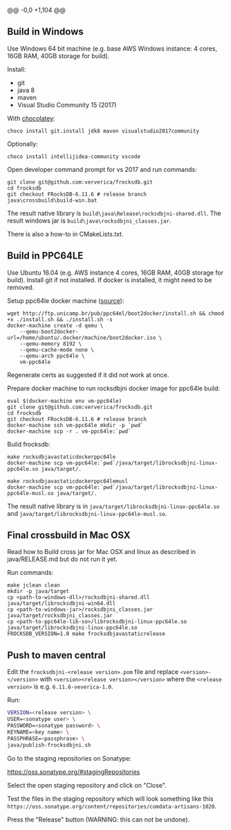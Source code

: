 
@@ -0,0 +1,104 @@
## Build in Windows

Use Windows 64 bit machine (e.g. base AWS Windows instance: 4 cores, 16GB RAM, 40GB storage for build).

Install:
 * git
 * java 8
 * maven
 * Visual Studio Community 15 (2017)

With [chocolatey](https://chocolatey.org/install):

    choco install git.install jdk8 maven visualstudio2017community

Optionally:

    choco install intellijidea-community vscode

Open developer command prompt for vs 2017 and run commands:

    git clone git@github.com:ververica/frocksdb.git
    cd frocksdb
    git checkout FRocksDB-6.11.6 # release branch
    java\crossbuild\build-win.bat

The result native library is `build\java\Release\rocksdbjni-shared.dll`.
The result windows jar is `build\java\rocksdbjni_classes.jar`.

There is also a how-to in CMakeLists.txt.

## Build in PPC64LE

Use Ubuntu 16.04 (e.g. AWS instance 4 cores, 16GB RAM, 40GB storage for build).
Install git if not installed. If docker is installed, it might need to be removed.

Setup ppc64le docker machine ([source](https://developer.ibm.com/linuxonpower/2017/06/08/build-test-ppc64le-docker-images-intel/)):

    wget http://ftp.unicamp.br/pub/ppc64el/boot2docker/install.sh && chmod +x ./install.sh && ./install.sh -s
    docker-machine create -d qemu \
        --qemu-boot2docker-url=/home/ubuntu/.docker/machine/boot2docker.iso \
        --qemu-memory 8192 \
        --qemu-cache-mode none \
        --qemu-arch ppc64le \
        vm-ppc64le

Regenerate certs as suggested if it did not work at once.

Prepare docker machine to run rocksdbjni docker image for ppc64le build:

    eval $(docker-machine env vm-ppc64le)
    git clone git@github.com:ververica/frocksdb.git
    cd frocksdb
    git checkout FRocksDB-6.11.6 # release branch
    docker-machine ssh vm-ppc64le mkdir -p `pwd`
    docker-machine scp -r . vm-ppc64le:`pwd`

Build frocksdb:

    make rocksdbjavastaticdockerppc64le
    docker-machine scp vm-ppc64le:`pwd`/java/target/librocksdbjni-linux-ppc64le.so java/target/.

    make rocksdbjavastaticdockerppc64lemusl
    docker-machine scp vm-ppc64le:`pwd`/java/target/librocksdbjni-linux-ppc64le-musl.so java/target/.     

The result native library is in `java/target/librocksdbjni-linux-ppc64le.so` and `java/target/librocksdbjni-linux-ppc64le-musl.so`.

## Final crossbuild in Mac OSX

Read how to Build cross jar for Mac OSX and linux as described in java/RELEASE.md but do not run it yet.

Run commands:

    make jclean clean
    mkdir -p java/target
    cp <path-to-windows-dll>/rocksdbjni-shared.dll java/target/librocksdbjni-win64.dll
    cp <path-to-windows-jar>/rocksdbjni_classes.jar java/target/rocksdbjni_classes.jar
    cp <path-to-ppc64le-lib-so>/librocksdbjni-linux-ppc64le.so java/target/librocksdbjni-linux-ppc64le.so
    FROCKSDB_VERSION=1.0 make frocksdbjavastaticrelease

## Push to maven central

Edit the `frocksdbjni-<release version>.pom` file and replace 
`<version>-</version>` 
with 
`<version><release version></version>` 
where the `<release version>` is e.g. `6.11.6-veverica-1.0`.

Run:
```bash
VERSION=<release version> \
USER=<sonatype user> \
PASSWORD=<sonatype password> \
KEYNAME=<key name> \
PASSPHRASE=<passphrase> \
java/publish-frocksdbjni.sh
```

Go to the staging repositories on Sonatype:

https://oss.sonatype.org/#stagingRepositories

Select the open staging repository and click on "Close".

Test the files in the staging repository 
which will look something like this `https://oss.sonatype.org/content/repositories/comdata-artisans-1020`.

Press the "Release" button (WARNING: this can not be undone).
